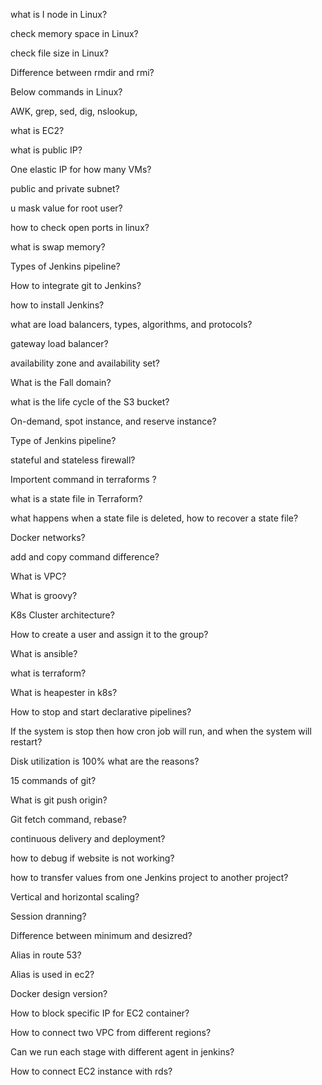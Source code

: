 what is I node in Linux?

check memory space in Linux?

check file size in Linux?

Difference between rmdir and rmi?

Below commands in Linux?

AWK, grep, sed, dig, nslookup,

what is EC2?

what is public IP? 

One elastic IP for how many VMs?

public and private subnet?

u mask value for root user?

how to check open ports in linux?

what is swap memory?

Types of Jenkins pipeline?

How to integrate git to Jenkins?

how to install Jenkins?

what are load balancers, types, algorithms, and protocols?

gateway load balancer?

availability zone and availability set?

What is the Fall domain?

what is the life cycle of the S3 bucket?

On-demand, spot instance,  and reserve instance?

Type of Jenkins pipeline?

stateful and stateless firewall?

Importent command in terraforms ?

what is a state file in Terraform?

what happens when a state file is deleted, how to recover a state file?

Docker networks?

add and copy command difference?

What is VPC?

What is groovy?

K8s Cluster architecture?

How to create a user and assign it to the group?

What is ansible?

what is terraform?

What is heapester in k8s?

How to stop and start declarative pipelines?

If the system is stop then how cron job will run, and when the system will restart?

Disk utilization is 100% what are the reasons?

15 commands of git?

What is git push origin?

Git fetch command, rebase?

continuous delivery and deployment?

how to debug if website is not working?

how to transfer values from one Jenkins project to another project?

Vertical and horizontal scaling?

Session dranning?

Difference between minimum and desizred?

Alias in route 53?

Alias is used in ec2?

Docker design version?

How to block specific IP for EC2 container?

How to connect two VPC from different regions?

Can we run each stage with different agent in jenkins?

How to connect EC2 instance with rds?


